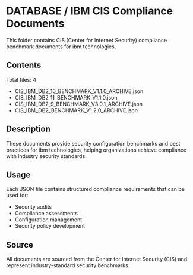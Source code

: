 # DATABASE / IBM CIS Compliance Documents

This folder contains CIS (Center for Internet Security) compliance benchmark documents for ibm technologies.

## Contents

Total files: 4

- CIS_IBM_DB2_10_BENCHMARK_V1.1.0_ARCHIVE.json
- CIS_IBM_DB2_11_BENCHMARK_V1.1.0.json
- CIS_IBM_DB2_9_BENCHMARK_V3.0.1_ARCHIVE.json
- CIS_IBM_DB2_BENCHMARK_V1.2.0_ARCHIVE.json


## Description

These documents provide security configuration benchmarks and best practices for ibm technologies, helping organizations achieve compliance with industry security standards.

## Usage

Each JSON file contains structured compliance requirements that can be used for:
- Security audits
- Compliance assessments  
- Configuration management
- Security policy development

## Source

All documents are sourced from the Center for Internet Security (CIS) and represent industry-standard security benchmarks.
